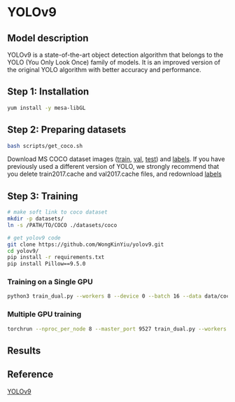 # YOLOv9

## Model description

YOLOv9 is a state-of-the-art object detection algorithm that belongs to the YOLO (You Only Look Once) family of models. It is an improved version of the original YOLO algorithm with better accuracy and performance.

## Step 1: Installation

```bash
yum install -y mesa-libGL
```

## Step 2: Preparing datasets

```bash
bash scripts/get_coco.sh
```

Download MS COCO dataset images ([train](http://images.cocodataset.org/zips/train2017.zip), [val](http://images.cocodataset.org/zips/val2017.zip), [test](http://images.cocodataset.org/zips/test2017.zip)) and [labels](https://github.com/WongKinYiu/yolov7/releases/download/v0.1/coco2017labels-segments.zip). If you have previously used a different version of YOLO, we strongly recommend that you delete train2017.cache and val2017.cache files, and redownload [labels](https://github.com/WongKinYiu/yolov7/releases/download/v0.1/coco2017labels-segments.zip)

## Step 3: Training

```bash
# make soft link to coco dataset
mkdir -p datasets/
ln -s /PATH/TO/COCO ./datasets/coco

# get yolov9 code
git clone https://github.com/WongKinYiu/yolov9.git
cd yolov9/
pip install -r requirements.txt
pip install Pillow==9.5.0
```

### Training on a Single GPU

```bash
python3 train_dual.py --workers 8 --device 0 --batch 16 --data data/coco.yaml --img 640 --cfg models/detect/yolov9-c.yaml --weights '' --name yolov9-c --hyp hyp.scratch-high.yaml --min-items 0 --epochs 300 --close-mosaic 15
```

### Multiple GPU training

```bash
torchrun --nproc_per_node 8 --master_port 9527 train_dual.py --workers 8 --device 0,1,2,3,4,5,6,7 --sync-bn --batch 128 --data data/coco.yaml --img 640 --cfg models/detect/yolov9-c.yaml --weights '' --name yolov9-c --hyp hyp.scratch-high.yaml --min-items 0 --epochs 300 --close-mosaic 15
```

## Results

## Reference

[YOLOv9](https://github.com/WongKinYiu/yolov9)

